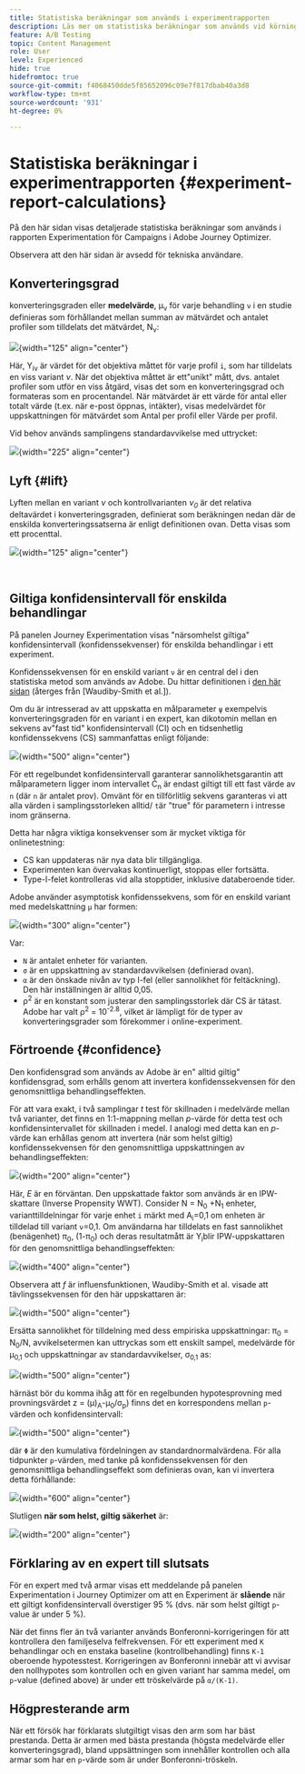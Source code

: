 ```yaml
---
title: Statistiska beräkningar som används i experimentrapporten
description: Läs mer om statistiska beräkningar som används vid körning av experimentrapporter
feature: A/B Testing
topic: Content Management
role: User
level: Experienced
hide: true
hidefromtoc: true
source-git-commit: f4068450dde5f85652096c09e7f817dbab40a3d8
workflow-type: tm+mt
source-wordcount: '931'
ht-degree: 0%

---
```


# Statistiska beräkningar i experimentrapporten {#experiment-report-calculations}

På den här sidan visas detaljerade statistiska beräkningar som används i rapporten Experimentation för Campaigns i Adobe Journey Optimizer.

Observera att den här sidan är avsedd för tekniska användare.

## Konverteringsgrad

konverteringsgraden eller **medelvärde**, μ<sub>ν</sub> för varje behandling `ν` i en studie definieras som förhållandet mellan summan av mätvärdet och antalet profiler som tilldelats det mätvärdet, N<sub>ν</sub>:

![](assets/statistical_1.png){width="125" align="center"}

Här, Y<sub>iν</sub> är värdet för det objektiva måttet för varje profil `i`, som har tilldelats en viss variant *ν*. När det objektiva måttet är ett&quot;unikt&quot; mått, dvs. antalet profiler som utför en viss åtgärd, visas det som en konverteringsgrad och formateras som en procentandel. När mätvärdet är ett värde för antal eller totalt värde (t.ex. när e-post öppnas, intäkter), visas medelvärdet för uppskattningen för mätvärdet som Antal per profil eller Värde per profil.

Vid behov används samplingens standardavvikelse med uttrycket:

![](assets/statistical_2.png){width="225" align="center"}

## Lyft {#lift}

Lyften mellan en variant  *ν* och kontrollvarianten  *ν<sub>0</sub>* är det relativa deltavärdet i konverteringsgraden, definierat som beräkningen nedan där de enskilda konverteringssatserna är enligt definitionen ovan. Detta visas som ett procenttal.

![](assets/statistical_3.png){width="125" align="center"}

</br>

## Giltiga konfidensintervall för enskilda behandlingar

På panelen Journey Experimentation visas &quot;närsomhelst giltiga&quot; konfidensintervall (konfidenssekvenser) för enskilda behandlingar i ett experiment.

Konfidenssekvensen för en enskild variant `ν` är en central del i den statistiska metod som används av Adobe. Du hittar definitionen i [den här sidan](https://doi.org/10.48550/arXiv.2103.06476) (återges från [Waudiby-Smith et al.]).

Om du är intresserad av att uppskatta en målparameter `ψ` exempelvis konverteringsgraden för en variant i en expert, kan dikotomin mellan en sekvens av&quot;fast tid&quot; konfidensintervall (CI) och en tidsenhetlig konfidenssekvens (CS) sammanfattas enligt följande:

![](assets/statistical_4.png){width="500" align="center"}

För ett regelbundet konfidensintervall garanterar sannolikhetsgarantin att målparametern ligger inom intervallet Ċ<sub>n</sub> är endast giltigt till ett fast värde av `n` (där `n` är antalet prov). Omvänt för en tillförlitlig sekvens garanteras vi att alla värden i samplingsstorleken alltid/ `t`är &quot;true&quot; för parametern i intresse inom gränserna.

Detta har några viktiga konsekvenser som är mycket viktiga för onlinetestning:

* CS kan uppdateras när nya data blir tillgängliga.
* Experimenten kan övervakas kontinuerligt, stoppas eller fortsätta.
* Type-I-felet kontrolleras vid alla stopptider, inklusive databeroende tider.

Adobe använder asymptotisk konfidenssekvens, som för en enskild variant med medelskattning `μ` har formen:

![](assets/statistical_5.png){width="300" align="center"}

Var:

* `N` är antalet enheter för varianten.
* `σ` är en uppskattning av standardavvikelsen (definierad ovan).
* `α` är den önskade nivån av typ I-fel (eller sannolikhet för feltäckning). Den här inställningen är alltid 0,05.
* ρ<sup>2</sup> är en konstant som justerar den samplingsstorlek där CS är tätast. Adobe har valt ρ<sup>2</sup> = 10<sup>-2.8</sup>, vilket är lämpligt för de typer av konverteringsgrader som förekommer i online-experiment.

## Förtroende {#confidence}

Den konfidensgrad som används av Adobe är en&quot; alltid giltig&quot; konfidensgrad, som erhålls genom att invertera konfidenssekvensen för den genomsnittliga behandlingseffekten.

För att vara exakt, i två samplingar *t* test för skillnaden i medelvärde mellan två varianter, det finns en 1:1-mappning mellan *p*-värde för detta test och konfidensintervallet för skillnaden i medel. I analogi med detta kan en *p*-värde kan erhållas genom att invertera (när som helst giltig) konfidenssekvensen för den genomsnittliga uppskattningen av behandlingseffekten:

![](assets/statistical_6.png){width="200" align="center"}

Här, *E* är en förväntan. Den uppskattade faktor som används är en IPW-skattare (Inverse Propensity WWT). Consider N = N<sub>0</sub> +N<sub>1</sub> enheter, varianttilldelningar för varje enhet `i` märkt med A<sub>i</sub>=0,1 om enheten är tilldelad till variant `ν`=0,1. Om användarna har tilldelats en fast sannolikhet (benägenhet) π<sub>0</sub>, (1-π<sub>0</sub>) och deras resultatmått är Y<sub>i</sub>blir IPW-uppskattaren för den genomsnittliga behandlingseffekten:

![](assets/statistical_12.png){width="400" align="center"}

Observera att *f* är influensfunktionen, Waudiby-Smith et al. visade att tävlingssekvensen för den här uppskattaren är:

![](assets/statistical_7.png){width="500" align="center"}

Ersätta sannolikhet för tilldelning med dess empiriska uppskattningar: π<sub>0</sub> = N<sub>0</sub>/N, avvikelsetermen kan uttryckas som ett enskilt sampel, medelvärde för μ<sub>0,1</sub> och uppskattningar av standardavvikelser, σ<sub>0,1</sub> as:

![](assets/statistical_8.png){width="500" align="center"}

härnäst bör du komma ihåg att för en regelbunden hypotesprovning med provningsvärdet z = (μ)<sub>A</sub>-μ<sub>0</sub>/σ<sub>p</sub>) finns det en korrespondens mellan `p`-värden och konfidensintervall:

![](assets/statistical_9.png){width="500" align="center"}

där `Φ` är den kumulativa fördelningen av standardnormalvärdena. För alla tidpunkter `p`-värden, med tanke på konfidenssekvensen för den genomsnittliga behandlingseffekt som definieras ovan, kan vi invertera detta förhållande:

![](assets/statistical_10.png){width="600" align="center"}

Slutligen **när som helst, giltig säkerhet** är:

![](assets/statistical_11.png){width="200" align="center"}

## Förklaring av en expert till slutsats

För en expert med två armar visas ett meddelande på panelen Experimentation i Journey Optimizer om att en Experiment är **slående** när ett giltigt konfidensintervall överstiger 95 % (dvs. när som helst giltigt `p`-value är under 5 %).

När det finns fler än två varianter används Bonferonni-korrigeringen för att kontrollera den familjeselva felfrekvensen. För ett experiment med `K` behandlingar och en enstaka baseline (kontrollbehandling) finns `K-1` oberoende hypotesstest. Korrigeringen av Bonferonni innebär att vi avvisar den nollhypotes som kontrollen och en given variant har samma medel, om `p`-value (defined above) är under ett tröskelvärde på `α/(K-1)`.

## Högpresterande arm

När ett försök har förklarats slutgiltigt visas den arm som har bäst prestanda. Detta är armen med bästa prestanda (högsta medelvärde eller konverteringsgrad), bland uppsättningen som innehåller kontrollen och alla armar som har en `p`-värde som är under Bonferonni-tröskeln.
